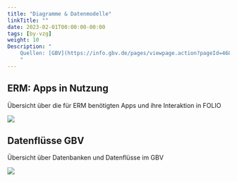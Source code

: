 ```yaml
---
title: "Diagramme & Datenmodelle"
linkTitle: ""
date: 2023-02-01T00:00:00-00:00
tags: [by-vzg]
weight: 10
Description: "
    Quellen: [GBV](https://info.gbv.de/pages/viewpage.action?pageId=468680763)
    "
---
```


## ERM: Apps in Nutzung

Übersicht über die für ERM benötigten Apps und ihre Interaktion in FOLIO

![](/img/de/_moved_from_wrong_pasting/010%20Diagramme%20&%20Datenmodelle_2023-02-09-22-08-34.png)

## Datenflüsse GBV

Übersicht über Datenbanken und Datenflüsse im GBV

![](/img/de/_moved_from_wrong_pasting/010%20Diagramme%20&%20Datenmodelle_2023-02-09-22-08-48.png)

